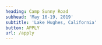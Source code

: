 ```yaml
---
heading: Camp Sunny Road
subhead: 'May 16-19, 2019'
subtitle: 'Lake Hughes, California'
button: APPLY
url: /apply
---
```


